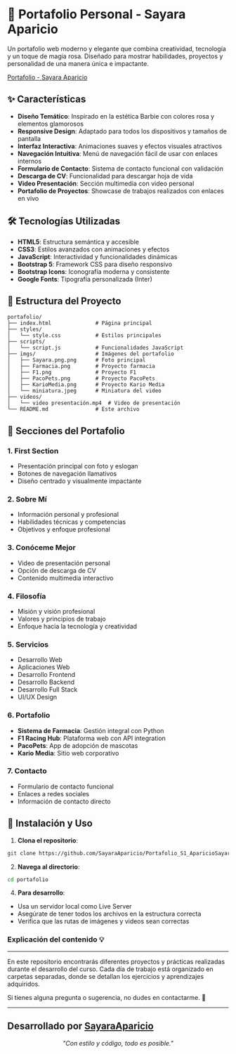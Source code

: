 # 🎀 Portafolio Personal - Sayara Aparicio

Un portafolio web moderno y elegante que combina creatividad, tecnología y un toque de magia rosa. Diseñado para mostrar habilidades, proyectos y personalidad de una manera única e impactante.

[Portafolio - Sayara Aparicio]([https://github.com/usuario/repositorio](https://sayaraaparicio.github.io/Portafolio_S1_AparicioSayara/))

## ✨ Características

- **Diseño Temático**: Inspirado en la estética Barbie con colores rosa y elementos glamorosos
- **Responsive Design**: Adaptado para todos los dispositivos y tamaños de pantalla
- **Interfaz Interactiva**: Animaciones suaves y efectos visuales atractivos
- **Navegación Intuitiva**: Menú de navegación fácil de usar con enlaces internos
- **Formulario de Contacto**: Sistema de contacto funcional con validación
- **Descarga de CV**: Funcionalidad para descargar hoja de vida
- **Video Presentación**: Sección multimedia con video personal
- **Portafolio de Proyectos**: Showcase de trabajos realizados con enlaces en vivo

## 🛠️ Tecnologías Utilizadas

- **HTML5**: Estructura semántica y accesible
- **CSS3**: Estilos avanzados con animaciones y efectos
- **JavaScript**: Interactividad y funcionalidades dinámicas
- **Bootstrap 5**: Framework CSS para diseño responsivo
- **Bootstrap Icons**: Iconografía moderna y consistente
- **Google Fonts**: Tipografía personalizada (Inter)

## 📁 Estructura del Proyecto

```
portafolio/
├── index.html              # Página principal
├── styles/
│   └── style.css           # Estilos principales
├── scripts/
│   └── script.js           # Funcionalidades JavaScript
├── imgs/                   # Imágenes del portafolio
│   ├── Sayara.png.png      # Foto principal
│   ├── Farmacia.png        # Proyecto farmacia
│   ├── F1.png              # Proyecto F1
│   ├── PacoPets.png        # Proyecto PacoPets
│   ├── KarioMedia.png      # Proyecto Kario Media
│   └── miniatura.jpeg      # Miniatura del video
├── videos/
│   └── video presentación.mp4  # Video de presentación
└── README.md               # Este archivo
```

## 🎨 Secciones del Portafolio

### 1. **First Section**
- Presentación principal con foto y eslogan
- Botones de navegación llamativos
- Diseño centrado y visualmente impactante

### 2. **Sobre Mí**
- Información personal y profesional
- Habilidades técnicas y competencias
- Objetivos y enfoque profesional

### 3. **Conóceme Mejor**
- Video de presentación personal
- Opción de descarga de CV
- Contenido multimedia interactivo

### 4. **Filosofía**
- Misión y visión profesional
- Valores y principios de trabajo
- Enfoque hacia la tecnología y creatividad

### 5. **Servicios**
- Desarrollo Web
- Aplicaciones Web
- Desarrollo Frontend
- Desarrollo Backend
- Desarrollo Full Stack
- UI/UX Design

### 6. **Portafolio**
- **Sistema de Farmacia**: Gestión integral con Python
- **F1 Racing Hub**: Plataforma web con API integration
- **PacoPets**: App de adopción de mascotas
- **Kario Media**: Sitio web corporativo

### 7. **Contacto**
- Formulario de contacto funcional
- Enlaces a redes sociales
- Información de contacto directo

## 🚀 Instalación y Uso

1. **Clona el repositorio**:
```bash
git clone https://github.com/SayaraAparicio/Portafolio_S1_AparicioSayara.git
```

2. **Navega al directorio**:
```bash
cd portafolio
```


4. **Para desarrollo**:
- Usa un servidor local como Live Server
- Asegúrate de tener todos los archivos en la estructura correcta
- Verifica que las rutas de imágenes y videos sean correctas


### Explicación del contenido 💡
---
En este repositorio encontrarás diferentes proyectos y prácticas realizadas durante el desarrollo del curso. Cada día de trabajo está organizado en carpetas separadas, donde se detallan los ejercicios y aprendizajes adquiridos.

Si tienes alguna pregunta o sugerencia, no dudes en contactarme. 🚀

---

Desarrollado por [SayaraAparicio](https://github.com/SayaraAparicio/)
---

<div align="center">

 

*"Con estilo y código, todo es posible."*

</div>
